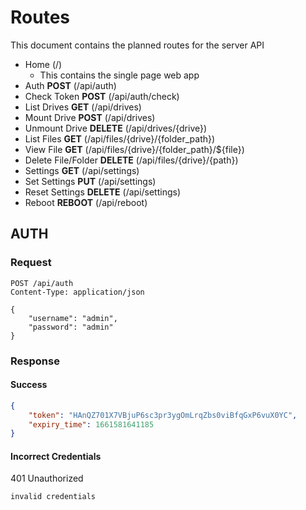 # Routes

This document contains the planned routes for the server API

- Home (/)
  - This contains the single page web app 
- Auth **POST** (/api/auth)
- Check Token **POST** (/api/auth/check)
- List Drives **GET** (/api/drives)
- Mount Drive **POST** (/api/drives)
- Unmount Drive **DELETE** (/api/drives/{drive})
- List Files **GET** (/api/files/{drive}/{folder_path})
- View File **GET** (/api/files/{drive}/{folder_path}/${file})
- Delete File/Folder **DELETE** (/api/files/{drive}/{path})
- Settings **GET** (/api/settings)
- Set Settings **PUT** (/api/settings)
- Reset Settings **DELETE** (/api/settings)
- Reboot **REBOOT** (/api/reboot)

## AUTH

### Request

```http request
POST /api/auth
Content-Type: application/json

{
    "username": "admin",
    "password": "admin"
}

```

### Response

#### Success

``` json
{
    "token": "HAnQZ701X7VBjuP6sc3pr3ygOmLrqZbs0viBfqGxP6vuX0YC",
    "expiry_time": 1661581641185
}
```

#### Incorrect Credentials

401 Unauthorized

```
invalid credentials
```
